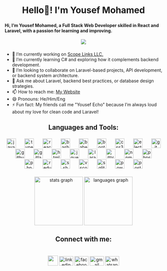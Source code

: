 


<h1 align="center">Hello👋! I'm Yousef Mohamed</h1>

###

<h4 align="left">
Hi, I’m Yousef Mohamed, a Full Stack Web Developer skilled in React and Laravel, with a passion for learning and improving. 
</h4>


<p align="center">
	<a href="https://github.com/Bouaskaoun">
		<img src="https://readme-typing-svg.herokuapp.com?lines=Backend+Developer;Software+Engineer;Full+Stack+Developer;Freelancer&center=true&width=380&height=45&color=#fff">
	</a>
</p>


###

- 🔭 I’m currently working on <a href="https://www.linkedin.com/company/scopelinks/?lipi=urn%3Ali%3Apage%3Ad_flagship3_search_srp_all%3BVziTTJQlR%2B6OCd0Yil6NZQ%3D%3D">Scope Links LLC.</a>
- 🌱 I’m currently learning C# and exploring how it complements backend development.
- 👯 I’m looking to collaborate on Laravel-based projects, API development, or backend system architecture.
- 💬 Ask me about Laravel, backend best practices, or database design strategies.
- 📫 How to reach me: <a href="https://yousef-mohamed.com">My Website</a>
- 😄 Pronouns: He/Him/Eng
- ⚡ Fun fact: My friends call me "Yousef Echo" because I’m always loud about my love for clean code and Laravel!


###

<h2 align="center">Languages and Tools:</h2>

###

<div align="center" width="500">
  <img src="https://cdn.jsdelivr.net/gh/devicons/devicon/icons/javascript/javascript-original.svg" height="30" alt="javascript logo"  />
  <img width="20" />
  <img src="https://cdn.jsdelivr.net/gh/devicons/devicon/icons/typescript/typescript-original.svg" height="30" alt="typescript logo"  />
  <img width="20" />
  <img src="https://cdn.jsdelivr.net/gh/devicons/devicon/icons/react/react-original.svg" height="30" alt="react logo"  />
  <img width="20" />
  <img src="https://cdn.jsdelivr.net/gh/devicons/devicon/icons/bash/bash-original.svg" height="30" alt="bash logo"  />
  <img width="20" />
  <img src="https://cdn.jsdelivr.net/gh/devicons/devicon/icons/babel/babel-original.svg" height="30" alt="babel logo"  />
  <img width="20" />
  <img src="https://cdn.jsdelivr.net/gh/devicons/devicon/icons/bootstrap/bootstrap-original.svg" height="30" alt="bootstrap logo"  />
  <img width="20" />
  <img src="https://cdn.jsdelivr.net/gh/devicons/devicon/icons/css3/css3-original.svg" height="30" alt="css3 logo"  />
  <img width="20" />
  <img src="https://cdn.jsdelivr.net/gh/devicons/devicon/icons/electron/electron-original.svg" height="30" alt="electron logo"  />
  <img width="20" />
  <img src="https://cdn.jsdelivr.net/gh/devicons/devicon/icons/git/git-original.svg" height="30" alt="git logo"  />
  <img width="20" />
  <img src="https://cdn.jsdelivr.net/gh/devicons/devicon/icons/github/github-original.svg" height="30" alt="github logo"  />
  <img width="20" />
  <img src="https://cdn.jsdelivr.net/gh/devicons/devicon/icons/gitlab/gitlab-original.svg" height="30" alt="gitlab logo"  />
  <img width="20" />
  <img src="https://cdn.jsdelivr.net/gh/devicons/devicon/icons/html5/html5-original.svg" height="30" alt="html5 logo"  />
  <img width="20" />
  <img src="https://cdn.jsdelivr.net/gh/devicons/devicon/icons/jquery/jquery-original.svg" height="30" alt="jquery logo"  />
  <img width="20" />
  <img src="https://cdn.jsdelivr.net/gh/devicons/devicon/icons/laravel/laravel-original.svg" height="30" alt="laravel logo"  />
  <img width="20" />
  <img src="https://cdn.simpleicons.org/mysql/4479A1" height="30" alt="mysql logo"  />
  <img width="20" />
  <img src="https://cdn.jsdelivr.net/gh/devicons/devicon/icons/npm/npm-original-wordmark.svg" height="30" alt="npm logo"  />
  <img width="20" />
  <img src="https://cdn.jsdelivr.net/gh/devicons/devicon/icons/phpstorm/phpstorm-original.svg" height="30" alt="phpstorm logo"  />
  <img width="20" />
  <img src="https://cdn.jsdelivr.net/gh/devicons/devicon/icons/php/php-original.svg" height="30" alt="php logo"  />
  <img width="20" />
  <img src="https://cdn.jsdelivr.net/gh/devicons/devicon/icons/redux/redux-original.svg" height="30" alt="redux logo"  />
  <img width="20" />
  <img src="https://cdn.jsdelivr.net/gh/devicons/devicon/icons/ssh/ssh-original.svg" height="30" alt="ssh logo"  />
  <img width="20" />
  <img src="https://cdn.jsdelivr.net/gh/devicons/devicon/icons/vscode/vscode-original.svg" height="30" alt="vscode logo"  />
  <img width="20" />
  <img src="https://cdn.simpleicons.org/sqlite/003B57" height="30" alt="sqlite logo"  />
  <img width="20" />
  <img src="https://skillicons.dev/icons?i=powershell" height="30" alt="powershell logo"  />
  <img width="20" />
  <img src="https://skillicons.dev/icons?i=postman" height="30" alt="postman logo"  />
</div>

###

<div align="center">
  <img src="https://github-readme-stats.vercel.app/api?username=devyousefm&hide_title=false&hide_rank=false&show_icons=true&include_all_commits=true&count_private=true&disable_animations=false&theme=react&locale=en&hide_border=true&order=1" height="155" alt="stats graph"  />
  <img src="https://github-readme-stats.vercel.app/api/top-langs?username=devyousefm&locale=en&hide_title=false&layout=compact&card_width=320&langs_count=7&theme=react&hide_border=true&order=2" height="155" alt="languages graph"  />
</div>

###

<h2 align="center">Connect with me:</h2>

###

<br clear="both">

<div align="center">
<a href='https://yousef-mohamed.com'><img width='32' src="https://i.ibb.co/zncHr6y/Whats-App-Image-2025-01-09-at-00-11-43-1cc45a9b.png" /></a>
  <a href='https://www.linkedin.com/in/DevYousefM/'><img src="https://raw.githubusercontent.com/maurodesouza/profile-readme-generator/master/src/assets/icons/social/linkedin/default.svg" width="45" height="30" alt="linkedin logo"  /></a>
  <a href='https://www.facebook.com/DevYousefM'><img src="https://raw.githubusercontent.com/maurodesouza/profile-readme-generator/master/src/assets/icons/social/facebook/default.svg" width="45" height="30" alt="facebook logo"  /></a>
  <a href='mailto:devyousefm@gmail.com'><img src="https://raw.githubusercontent.com/maurodesouza/profile-readme-generator/master/src/assets/icons/social/gmail/default.svg" width="45" height="30" alt="gmail logo"  /></a>
  <a href='https://wa.me/201145119185'><img src="https://raw.githubusercontent.com/maurodesouza/profile-readme-generator/master/src/assets/icons/social/whatsapp/default.svg" width="45" height="30" alt="whatsapp logo"  /></a>
</div>

###
